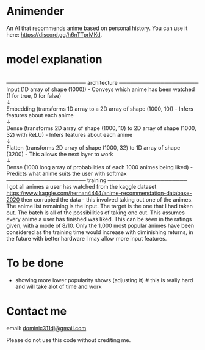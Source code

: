# Animender
An AI that recommends anime based on personal history. You can use it here: https://discord.gg/h6nTTprMKd.

# model explanation
<br> ───────────────────── architecture ─────────────────────
<br> Input (1D array of shape (1000)) - Conveys which anime has been watched (1 for true, 0 for false)
<br> ↓
<br> Embedding (transforms 1D array to a 2D array of shape (1000, 10)) - Infers features about each anime
<br> ↓
<br> Dense (transforms 2D array of shape (1000, 10) to 2D array of shape (1000, 32) with ReLU) - Infers features about each anime
<br> ↓
<br> Flatten (transforms 2D array of shape (1000, 32) to 1D array of shape (3200) - This allows the next layer to work
<br> ↓
<br> Dense (1000 long array of probabilities of each 1000 animes being liked) - Predicts what anime suits the user with softmax
<br> ───────────────────── training ─────────────────────
<br> I got all animes a user has watched from the kaggle dataset https://www.kaggle.com/hernan4444/anime-recommendation-database-2020 then corrupted the data - this involved taking out one of the animes. The anime list remaining is the input. The target is the one that I had taken out. The batch is all of the possibilities of taking one out. This assumes every anime a user has finished was liked. This can be seen in the ratings given, with a mode of 8/10. Only the 1,000 most popular animes have been considered as the training time would increase with diminishing returns, in the future with better hardware I may allow more input features.

# To be done
* showing more lower popularity shows (adjusting it) # this is really hard and will take alot of time and work

# Contact me
email: dominic311dj@gmail.com

Please do not use this code without crediting me.

